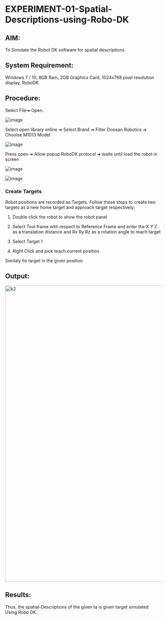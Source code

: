 # EXPERIMENT-01-Spatial-Descriptions-using-Robo-DK
## AIM:
To Simulate the Robot DK software for spatial descriptions

## System Requirement:
Windows 7 / 10, 8GB Ram, 2GB Graphics Card, 1024x768 pixel resolution display, RoboDK

## Procedure:
Select File➔ Open.

![image](https://user-images.githubusercontent.com/113594316/190379141-f3c33120-246f-4bf2-9ff1-9788867b9e78.png)

Select open library online ➔ Select Brand ➔ Filter Doosan Robotics ➔ Choolse M1013 Model

![image](https://user-images.githubusercontent.com/113594316/190379488-e53f2fd4-e085-4052-9df4-ca4f6c9635e8.png)

Press open ➔ Allow popup RoboDK protocol ➔ waite until load the robot in screen

![image](https://user-images.githubusercontent.com/113594316/190380188-461db19c-e6b1-410e-b3b1-4e3876b55681.png)

![image](https://user-images.githubusercontent.com/113594316/190380630-87df0e9c-87e4-49cf-8ac2-1fb2e9cbfd2b.png)

### Create Targets

Robot positions are recorded as Targets. Follow these steps to create two targets as a new home target and approach target respectively:

1. Double click the robot to show the robot panel

2. Select Tool frame with respect to Reference Frame and enter the X Y Z as a translation distance and Rx Ry Rz as a rotation angle to reach target

3. Select Target 1

4. Right Click and pick teach current position

Similaly fix target in the given position 

## Output:
<img width="956" alt="k2" src="https://user-images.githubusercontent.com/93427201/191745404-2592bbb0-89f8-4bb7-8199-447121f78fce.png">

## Results:

Thus, the spatial-Descriptions of the given ta is given target simulated Using Robo DK. 
